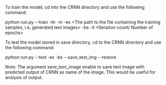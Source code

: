 To train the model, cd into the CRNN directory and use the following command:

python run.py --train -ttr <Train-test ratio> -m <The path where the model will be saved> -ex <The path to the file containing the training samples, i.e, generated text images> -bs <Batch size> -it <Iteration count/ Number of epochs> 

To test the model stored in save directory, cd to the CRNN directory and use the following command:

python run.py --test -ex <The path to the file containing the testing samples> -bs <Batch size> --save_test_img --restore

Note: The argument save_text_image enable to save text image with predicted output of CRNN as name of the image. This would be useful for analysis of output. 